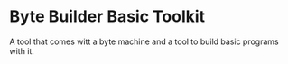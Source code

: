 # Byte Builder Basic Toolkit

A tool that comes witt a byte machine and a tool to build basic programs with it.
